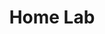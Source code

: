 ﻿---
title: Home Lab
layout: collection
permalink: /homelab/
collection: homelab
entries_layout: grid
classes: wide
---